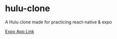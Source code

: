 # hulu-clone
A Hulu clone made for practicing react-native &amp; expo

[Expo App Link](https://expo.dev/@kartikreddy18/hulu-clone?serviceType=classic&distribution=expo-go)
